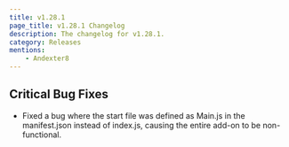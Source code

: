 ```yaml
---
title: v1.28.1
page_title: v1.28.1 Changelog
description: The changelog for v1.28.1.
category: Releases
mentions:
    - Andexter8
---
```


## Critical Bug Fixes

-   Fixed a bug where the start file was defined as Main.js in the manifest.json instead of index.js, causing the entire add-on to be non-functional.
